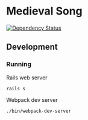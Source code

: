 # Medieval Song

[![Dependency Status](https://gemnasium.com/badges/github.com/yale-web-technologies/medieval-song.svg)](https://gemnasium.com/github.com/yale-web-technologies/medieval-song)

## Development

### Running

Rails web server
```
rails s
```

Webpack dev server
```bash
./bin/webpack-dev-server
```
